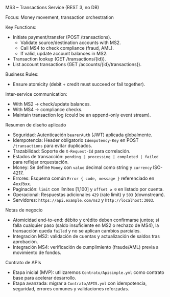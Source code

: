 MS3 – Transactions Service (REST 3, no DB)

Focus: Money movement, transaction orchestration

Key Functions:

- Initiate payment/transfer (POST /transactions).
  - Validate source/destination accounts with MS2.
  - Call MS4 to check compliance (fraud, AML).
  - If valid, update account balances in MS2.
- Transaction lookup (GET /transactions/{id}).
- List account transactions (GET /accounts/{id}/transactions}).

Business Rules:

- Ensure atomicity (debit + credit must succeed or fail together).

Inter-service communication:

- With MS2 → check/update balances.
- With MS4 → compliance checks.
- Maintain transaction log (could be an append-only event stream).

Resumen de diseño aplicado

- Seguridad: Autenticación `bearerAuth` (JWT) aplicada globalmente.
- Idempotencia: Header obligatorio `Idempotency-Key` en POST `/transactions` para evitar duplicados.
- Trazabilidad: Soporte de `X-Request-Id` para correlación.
- Estados de transacción: `pending | processing | completed | failed` para reflejar orquestación.
- Money: Se define `Money` con `value` decimal como string y `currency` ISO-4217.
- Errores: Esquema común `Error { code, message }` referenciado en 4xx/5xx.
- Paginación: `limit` con límites [1,100] y `offset ≥ 0` en listado por cuenta.
- Operacional: Respuestas adicionales `429` (rate limit) y `503` (downstream).
- Servidores: `https://api.example.com/ms3` y `http://localhost:3003`.

Notas de negocio

- Atomicidad end-to-end: débito y crédito deben confirmarse juntos; si falla cualquier paso (saldo insuficiente en MS2 o rechazo de MS4), la transacción queda `failed` y no se aplican cambios parciales.
- Integración MS2: validación de cuentas y actualización de saldos tras aprobación.
- Integración MS4: verificación de cumplimiento (fraude/AML) previa a movimiento de fondos.

Contrato de APIs

- Etapa inicial (MVP): utilizaremos `Contrato/Apisimple.yml` como contrato base para acelerar desarrollo.
- Etapa avanzada: migrar a `Contrato/APIS.yml` con idempotencia, seguridad, errores comunes y validaciones reforzadas.